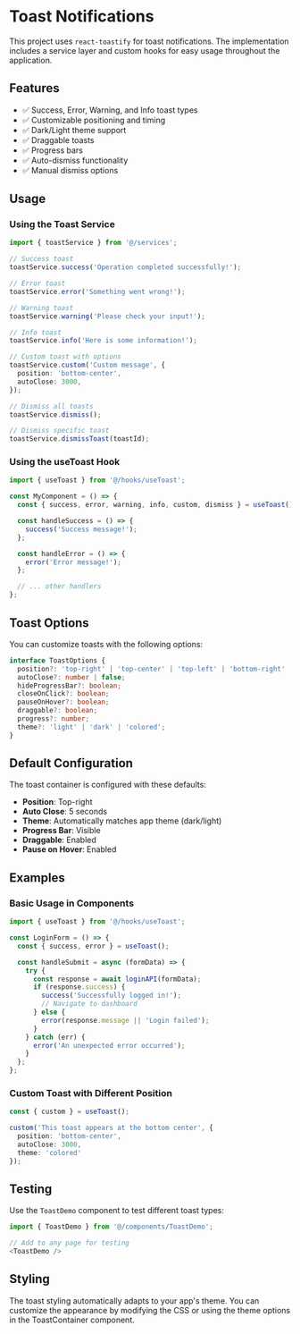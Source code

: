 # Toast Notifications

This project uses `react-toastify` for toast notifications. The implementation includes a service layer and custom hooks for easy usage throughout the application.

## Features

- ✅ Success, Error, Warning, and Info toast types
- ✅ Customizable positioning and timing
- ✅ Dark/Light theme support
- ✅ Draggable toasts
- ✅ Progress bars
- ✅ Auto-dismiss functionality
- ✅ Manual dismiss options

## Usage

### Using the Toast Service

```typescript
import { toastService } from '@/services';

// Success toast
toastService.success('Operation completed successfully!');

// Error toast
toastService.error('Something went wrong!');

// Warning toast
toastService.warning('Please check your input!');

// Info toast
toastService.info('Here is some information!');

// Custom toast with options
toastService.custom('Custom message', {
  position: 'bottom-center',
  autoClose: 3000,
});

// Dismiss all toasts
toastService.dismiss();

// Dismiss specific toast
toastService.dismissToast(toastId);
```

### Using the useToast Hook

```typescript
import { useToast } from '@/hooks/useToast';

const MyComponent = () => {
  const { success, error, warning, info, custom, dismiss } = useToast();

  const handleSuccess = () => {
    success('Success message!');
  };

  const handleError = () => {
    error('Error message!');
  };

  // ... other handlers
};
```

## Toast Options

You can customize toasts with the following options:

```typescript
interface ToastOptions {
  position?: 'top-right' | 'top-center' | 'top-left' | 'bottom-right' | 'bottom-center' | 'bottom-left';
  autoClose?: number | false;
  hideProgressBar?: boolean;
  closeOnClick?: boolean;
  pauseOnHover?: boolean;
  draggable?: boolean;
  progress?: number;
  theme?: 'light' | 'dark' | 'colored';
}
```

## Default Configuration

The toast container is configured with these defaults:

- **Position**: Top-right
- **Auto Close**: 5 seconds
- **Theme**: Automatically matches app theme (dark/light)
- **Progress Bar**: Visible
- **Draggable**: Enabled
- **Pause on Hover**: Enabled

## Examples

### Basic Usage in Components

```typescript
import { useToast } from '@/hooks/useToast';

const LoginForm = () => {
  const { success, error } = useToast();

  const handleSubmit = async (formData) => {
    try {
      const response = await loginAPI(formData);
      if (response.success) {
        success('Successfully logged in!');
        // Navigate to dashboard
      } else {
        error(response.message || 'Login failed');
      }
    } catch (err) {
      error('An unexpected error occurred');
    }
  };
};
```

### Custom Toast with Different Position

```typescript
const { custom } = useToast();

custom('This toast appears at the bottom center', {
  position: 'bottom-center',
  autoClose: 3000,
  theme: 'colored'
});
```

## Testing

Use the `ToastDemo` component to test different toast types:

```typescript
import { ToastDemo } from '@/components/ToastDemo';

// Add to any page for testing
<ToastDemo />
```

## Styling

The toast styling automatically adapts to your app's theme. You can customize the appearance by modifying the CSS or using the theme options in the ToastContainer component. 